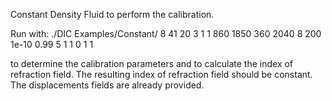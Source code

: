Constant Density Fluid to perform the calibration.

Run with:
./DIC Examples/Constant/ 8 41 20 3 1 1 860 1850 360 2040 8 200 1e-10 0.99 5 1 1 0 1 1

to determine the calibration parameters and to calculate the index of refraction field. The resulting index of refraction field should be constant. The displacements fields are already provided.
